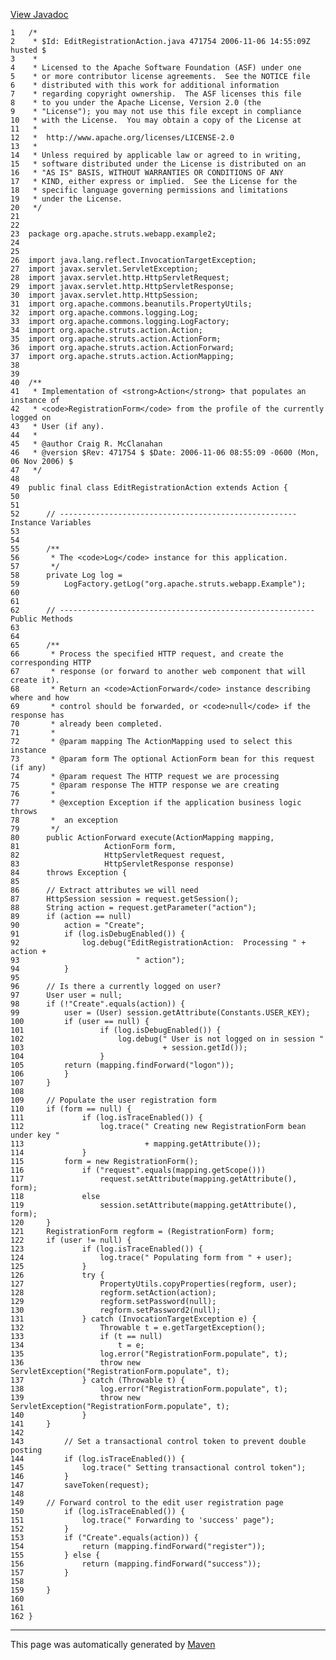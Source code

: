 [View Javadoc](../../../../../../apidocs/org/apache/struts/webapp/example2/EditRegistrationAction.html.md)


    1   /*
    2    * $Id: EditRegistrationAction.java 471754 2006-11-06 14:55:09Z husted $
    3    *
    4    * Licensed to the Apache Software Foundation (ASF) under one
    5    * or more contributor license agreements.  See the NOTICE file
    6    * distributed with this work for additional information
    7    * regarding copyright ownership.  The ASF licenses this file
    8    * to you under the Apache License, Version 2.0 (the
    9    * "License"); you may not use this file except in compliance
    10   * with the License.  You may obtain a copy of the License at
    11   *
    12   *  http://www.apache.org/licenses/LICENSE-2.0
    13   *
    14   * Unless required by applicable law or agreed to in writing,
    15   * software distributed under the License is distributed on an
    16   * "AS IS" BASIS, WITHOUT WARRANTIES OR CONDITIONS OF ANY
    17   * KIND, either express or implied.  See the License for the
    18   * specific language governing permissions and limitations
    19   * under the License.
    20   */
    21  
    22  
    23  package org.apache.struts.webapp.example2;
    24  
    25  
    26  import java.lang.reflect.InvocationTargetException;
    27  import javax.servlet.ServletException;
    28  import javax.servlet.http.HttpServletRequest;
    29  import javax.servlet.http.HttpServletResponse;
    30  import javax.servlet.http.HttpSession;
    31  import org.apache.commons.beanutils.PropertyUtils;
    32  import org.apache.commons.logging.Log;
    33  import org.apache.commons.logging.LogFactory;
    34  import org.apache.struts.action.Action;
    35  import org.apache.struts.action.ActionForm;
    36  import org.apache.struts.action.ActionForward;
    37  import org.apache.struts.action.ActionMapping;
    38  
    39  
    40  /**
    41   * Implementation of <strong>Action</strong> that populates an instance of
    42   * <code>RegistrationForm</code> from the profile of the currently logged on
    43   * User (if any).
    44   *
    45   * @author Craig R. McClanahan
    46   * @version $Rev: 471754 $ $Date: 2006-11-06 08:55:09 -0600 (Mon, 06 Nov 2006) $
    47   */
    48  
    49  public final class EditRegistrationAction extends Action {
    50  
    51  
    52      // ----------------------------------------------------- Instance Variables
    53  
    54  
    55      /**
    56       * The <code>Log</code> instance for this application.
    57       */
    58      private Log log =
    59          LogFactory.getLog("org.apache.struts.webapp.Example");
    60  
    61  
    62      // --------------------------------------------------------- Public Methods
    63  
    64  
    65      /**
    66       * Process the specified HTTP request, and create the corresponding HTTP
    67       * response (or forward to another web component that will create it).
    68       * Return an <code>ActionForward</code> instance describing where and how
    69       * control should be forwarded, or <code>null</code> if the response has
    70       * already been completed.
    71       *
    72       * @param mapping The ActionMapping used to select this instance
    73       * @param form The optional ActionForm bean for this request (if any)
    74       * @param request The HTTP request we are processing
    75       * @param response The HTTP response we are creating
    76       *
    77       * @exception Exception if the application business logic throws
    78       *  an exception
    79       */
    80      public ActionForward execute(ActionMapping mapping,
    81                   ActionForm form,
    82                   HttpServletRequest request,
    83                   HttpServletResponse response)
    84      throws Exception {
    85  
    86      // Extract attributes we will need
    87      HttpSession session = request.getSession();
    88      String action = request.getParameter("action");
    89      if (action == null)
    90          action = "Create";
    91          if (log.isDebugEnabled()) {
    92              log.debug("EditRegistrationAction:  Processing " + action +
    93                          " action");
    94          }
    95  
    96      // Is there a currently logged on user?
    97      User user = null;
    98      if (!"Create".equals(action)) {
    99          user = (User) session.getAttribute(Constants.USER_KEY);
    100         if (user == null) {
    101                 if (log.isDebugEnabled()) {
    102                     log.debug(" User is not logged on in session "
    103                               + session.getId());
    104                 }
    105         return (mapping.findForward("logon"));
    106         }
    107     }
    108 
    109     // Populate the user registration form
    110     if (form == null) {
    111             if (log.isTraceEnabled()) {
    112                 log.trace(" Creating new RegistrationForm bean under key "
    113                           + mapping.getAttribute());
    114             }
    115         form = new RegistrationForm();
    116             if ("request".equals(mapping.getScope()))
    117                 request.setAttribute(mapping.getAttribute(), form);
    118             else
    119                 session.setAttribute(mapping.getAttribute(), form);
    120     }
    121     RegistrationForm regform = (RegistrationForm) form;
    122     if (user != null) {
    123             if (log.isTraceEnabled()) {
    124                 log.trace(" Populating form from " + user);
    125             }
    126             try {
    127                 PropertyUtils.copyProperties(regform, user);
    128                 regform.setAction(action);
    129                 regform.setPassword(null);
    130                 regform.setPassword2(null);
    131             } catch (InvocationTargetException e) {
    132                 Throwable t = e.getTargetException();
    133                 if (t == null)
    134                     t = e;
    135                 log.error("RegistrationForm.populate", t);
    136                 throw new ServletException("RegistrationForm.populate", t);
    137             } catch (Throwable t) {
    138                 log.error("RegistrationForm.populate", t);
    139                 throw new ServletException("RegistrationForm.populate", t);
    140             }
    141     }
    142 
    143         // Set a transactional control token to prevent double posting
    144         if (log.isTraceEnabled()) {
    145             log.trace(" Setting transactional control token");
    146         }
    147         saveToken(request);
    148 
    149     // Forward control to the edit user registration page
    150         if (log.isTraceEnabled()) {
    151             log.trace(" Forwarding to 'success' page");
    152         }
    153         if ("Create".equals(action)) {
    154             return (mapping.findForward("register"));
    155         } else {
    156             return (mapping.findForward("success"));
    157         }
    158 
    159     }
    160 
    161 
    162 }

------------------------------------------------------------------------

This page was automatically generated by [Maven](http://maven.apache.org/)
